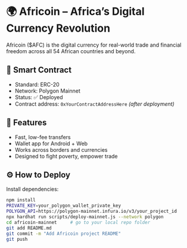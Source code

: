 # 🌍 Africoin – Africa’s Digital Currency Revolution

Africoin ($AFC) is the digital currency for real-world trade and financial freedom across all 54 African countries and beyond.

## 🔗 Smart Contract

- Standard: ERC-20
- Network: Polygon Mainnet
- Status: ✅ Deployed
- Contract address: `0xYourContractAddressHere` *(after deployment)*

## 🚀 Features

- Fast, low-fee transfers
- Wallet app for Android + Web
- Works across borders and currencies
- Designed to fight poverty, empower trade

## ⚙️ How to Deploy

Install dependencies:

```bash
npm install
PRIVATE_KEY=your_polygon_wallet_private_key
POLYGON_API=https://polygon-mainnet.infura.io/v3/your_project_id
npx hardhat run scripts/deploy-mainnet.js --network polygon
cd africoin-mainnet     # go to your local repo folder
git add README.md
git commit -m "Add Africoin project README"
git push
